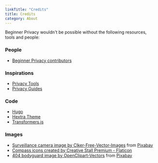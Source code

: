 ```yaml
---
linkTitle: "Credits"
title: Credits
category: About
---
```

Beginner Privacy wouldn't be possible without the following resources, tools and people:
### People
- [Beginner Privacy contributors](https://github.com/beginnerprivacy/beginnerprivacy.github.io/graphs/contributors)

### Inspirations
- [Privacy Tools](https://www.privacytools.io/)
- [Privacy Guides](https://www.privacyguides.org/)

### Code
- [Hugo](https://gohugo.io/)
- [Hextra Theme](https://github.com/imfing/hextra/)
- [Transformers.js](https://github.com/huggingface/transformers.js/)

### Images
- [Surveillance camera image by Clker-Free-Vector-Images](https://pixabay.com/users/clker-free-vector-images-3736/?utm_source=link-attribution&utm_medium=referral&utm_campaign=image&utm_content=295146) from [Pixabay](https://pixabay.com//?utm_source=link-attribution&utm_medium=referral&utm_campaign=image&utm_content=295146)
- [Compass icons created by Creative Stall Premium - Flaticon](https://www.flaticon.com/free-icons/compass)
- [404 bodyguard image by OpenClipart-Vectors](https://pixabay.com/users/openclipart-vectors-30363/?utm_source=link-attribution&utm_medium=referral&utm_campaign=image&utm_content=145447) from [Pixabay](https://pixabay.com//?utm_source=link-attribution&utm_medium=referral&utm_campaign=image&utm_content=145447)

